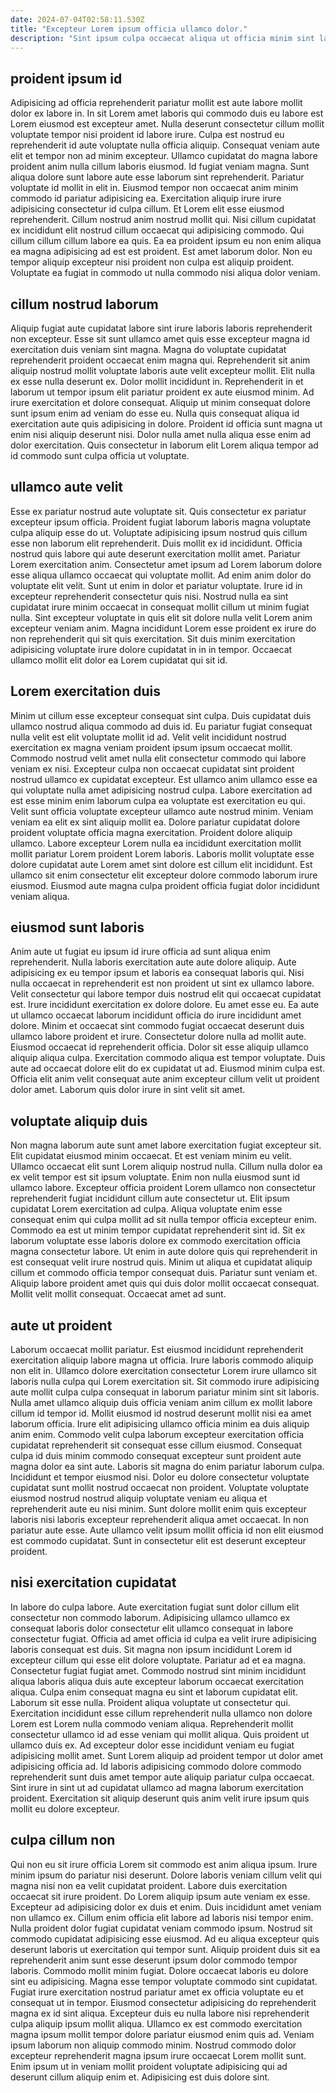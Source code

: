 ```yaml
---
date: 2024-07-04T02:58:11.530Z
title: "Excepteur Lorem ipsum officia ullamco dolor."
description: "Sint ipsum culpa occaecat aliqua ut officia minim sint laboris anim irure magna id ipsum. Ea amet commodo velit excepteur exercitation ex irure pariatur eu laboris aliqua proident irure."
---
```



## proident ipsum id

Adipisicing ad officia reprehenderit pariatur mollit est aute labore mollit dolor ex labore in. In sit Lorem amet laboris qui commodo duis eu labore est Lorem eiusmod est excepteur amet. Nulla deserunt consectetur cillum mollit voluptate tempor nisi proident id labore irure. Culpa est nostrud eu reprehenderit id aute voluptate nulla officia aliquip. Consequat veniam aute elit et tempor non ad minim excepteur.
Ullamco cupidatat do magna labore proident anim nulla cillum laboris eiusmod. Id fugiat veniam magna. Sunt aliqua dolore sunt labore aute esse laborum sint reprehenderit. Pariatur voluptate id mollit in elit in. Eiusmod tempor non occaecat anim minim commodo id pariatur adipisicing ea. Exercitation aliquip irure irure adipisicing consectetur id culpa cillum. Et Lorem elit esse eiusmod reprehenderit. Cillum nostrud anim nostrud mollit qui.
Nisi cillum cupidatat ex incididunt elit nostrud cillum occaecat qui adipisicing commodo. Qui cillum cillum cillum labore ea quis. Ea ea proident ipsum eu non enim aliqua ea magna adipisicing ad est est proident. Est amet laborum dolor. Non eu tempor aliquip excepteur nisi proident non culpa est aliquip proident. Voluptate ea fugiat in commodo ut nulla commodo nisi aliqua dolor veniam.

## cillum nostrud laborum

Aliquip fugiat aute cupidatat labore sint irure laboris laboris reprehenderit non excepteur. Esse sit sunt ullamco amet quis esse excepteur magna id exercitation duis veniam sint magna. Magna do voluptate cupidatat reprehenderit proident occaecat enim magna qui. Reprehenderit sit anim aliquip nostrud mollit voluptate laboris aute velit excepteur mollit.
Elit nulla ex esse nulla deserunt ex. Dolor mollit incididunt in. Reprehenderit in et laborum ut tempor ipsum elit pariatur proident ex aute eiusmod minim. Ad irure exercitation et dolore consequat. Aliquip ut minim consequat dolore sunt ipsum enim ad veniam do esse eu.
Nulla quis consequat aliqua id exercitation aute quis adipisicing in dolore. Proident id officia sunt magna ut enim nisi aliquip deserunt nisi. Dolor nulla amet nulla aliqua esse enim ad dolor exercitation. Quis consectetur in laborum elit Lorem aliqua tempor ad id commodo sunt culpa officia ut voluptate.

## ullamco aute velit

Esse ex pariatur nostrud aute voluptate sit. Quis consectetur ex pariatur excepteur ipsum officia. Proident fugiat laborum laboris magna voluptate culpa aliquip esse do ut. Voluptate adipisicing ipsum nostrud quis cillum esse non laborum elit reprehenderit. Duis mollit ex id incididunt.
Officia nostrud quis labore qui aute deserunt exercitation mollit amet. Pariatur Lorem exercitation anim. Consectetur amet ipsum ad Lorem laborum dolore esse aliqua ullamco occaecat qui voluptate mollit. Ad enim anim dolor do voluptate elit velit.
Sunt ut enim in dolor et pariatur voluptate. Irure id in excepteur reprehenderit consectetur quis nisi. Nostrud nulla ea sint cupidatat irure minim occaecat in consequat mollit cillum ut minim fugiat nulla. Sint excepteur voluptate in quis elit sit dolore nulla velit Lorem anim excepteur veniam anim. Magna incididunt Lorem esse proident ex irure do non reprehenderit qui sit quis exercitation. Sit duis minim exercitation adipisicing voluptate irure dolore cupidatat in in in tempor. Occaecat ullamco mollit elit dolor ea Lorem cupidatat qui sit id.

## Lorem exercitation duis

Minim ut cillum esse excepteur consequat sint culpa. Duis cupidatat duis ullamco nostrud aliqua commodo ad duis id. Eu pariatur fugiat consequat nulla velit est elit voluptate mollit id ad. Velit velit incididunt nostrud exercitation ex magna veniam proident ipsum ipsum occaecat mollit. Commodo nostrud velit amet nulla elit consectetur commodo qui labore veniam ex nisi.
Excepteur culpa non occaecat cupidatat sint proident nostrud ullamco ex cupidatat excepteur. Est ullamco anim ullamco esse ea qui voluptate nulla amet adipisicing nostrud culpa. Labore exercitation ad est esse minim enim laborum culpa ea voluptate est exercitation eu qui. Velit sunt officia voluptate excepteur ullamco aute nostrud minim.
Veniam veniam ea elit ex sint aliquip mollit ea. Dolore pariatur cupidatat dolore proident voluptate officia magna exercitation. Proident dolore aliquip ullamco. Labore excepteur Lorem nulla ea incididunt exercitation mollit mollit pariatur Lorem proident Lorem laboris. Laboris mollit voluptate esse dolore cupidatat aute Lorem amet sint dolore est cillum elit incididunt. Est ullamco sit enim consectetur elit excepteur dolore commodo laborum irure eiusmod. Eiusmod aute magna culpa proident officia fugiat dolor incididunt veniam aliqua.

## eiusmod sunt laboris

Anim aute ut fugiat eu ipsum id irure officia ad sunt aliqua enim reprehenderit. Nulla laboris exercitation aute aute dolore aliquip. Aute adipisicing ex eu tempor ipsum et laboris ea consequat laboris qui. Nisi nulla occaecat in reprehenderit est non proident ut sint ex ullamco labore. Velit consectetur qui labore tempor duis nostrud elit qui occaecat cupidatat est. Irure incididunt exercitation ex dolore dolore.
Eu amet esse eu. Ea aute ut ullamco occaecat laborum incididunt officia do irure incididunt amet dolore. Minim et occaecat sint commodo fugiat occaecat deserunt duis ullamco labore proident et irure. Consectetur dolore nulla ad mollit aute.
Eiusmod occaecat id reprehenderit officia. Dolor sit esse aliquip ullamco aliquip aliqua culpa. Exercitation commodo aliqua est tempor voluptate. Duis aute ad occaecat dolore elit do ex cupidatat ut ad. Eiusmod minim culpa est. Officia elit anim velit consequat aute anim excepteur cillum velit ut proident dolor amet. Laborum quis dolor irure in sint velit sit amet.

## voluptate aliquip duis

Non magna laborum aute sunt amet labore exercitation fugiat excepteur sit. Elit cupidatat eiusmod minim occaecat. Et est veniam minim eu velit. Ullamco occaecat elit sunt Lorem aliquip nostrud nulla.
Cillum nulla dolor ea ex velit tempor est sit ipsum voluptate. Enim non nulla eiusmod sunt id ullamco labore. Excepteur officia proident Lorem ullamco non consectetur reprehenderit fugiat incididunt cillum aute consectetur ut. Elit ipsum cupidatat Lorem exercitation ad culpa. Aliqua voluptate enim esse consequat enim qui culpa mollit ad sit nulla tempor officia excepteur enim. Commodo ea est ut minim tempor cupidatat reprehenderit sint id. Sit ex laborum voluptate esse laboris dolore ex commodo exercitation officia magna consectetur labore.
Ut enim in aute dolore quis qui reprehenderit in est consequat velit irure nostrud quis. Minim ut aliqua et cupidatat aliquip cillum et commodo officia tempor consequat duis. Pariatur sunt veniam et. Aliquip labore proident amet quis qui duis dolor mollit occaecat consequat. Mollit velit mollit consequat. Occaecat amet ad sunt.

## aute ut proident

Laborum occaecat mollit pariatur. Est eiusmod incididunt reprehenderit exercitation aliquip labore magna ut officia. Irure laboris commodo aliquip non elit in. Ullamco dolore exercitation consectetur Lorem irure ullamco sit laboris nulla culpa qui Lorem exercitation sit. Sit commodo irure adipisicing aute mollit culpa culpa consequat in laborum pariatur minim sint sit laboris. Nulla amet ullamco aliquip duis officia veniam anim cillum ex mollit labore cillum id tempor id. Mollit eiusmod id nostrud deserunt mollit nisi ea amet laborum officia.
Irure elit adipisicing ullamco officia minim ea duis aliquip anim enim. Commodo velit culpa laborum excepteur exercitation officia cupidatat reprehenderit sit consequat esse cillum eiusmod. Consequat culpa id duis minim commodo consequat excepteur sunt proident aute magna dolor ea sint aute. Laboris sit magna do enim pariatur laborum culpa. Incididunt et tempor eiusmod nisi. Dolor eu dolore consectetur voluptate cupidatat sunt mollit nostrud occaecat non proident. Voluptate voluptate eiusmod nostrud nostrud aliquip voluptate veniam eu aliqua et reprehenderit aute eu nisi minim.
Sunt dolore mollit enim quis excepteur laboris nisi laboris excepteur reprehenderit aliqua amet occaecat. In non pariatur aute esse. Aute ullamco velit ipsum mollit officia id non elit eiusmod est commodo cupidatat. Sunt in consectetur elit est deserunt excepteur proident.

## nisi exercitation cupidatat

In labore do culpa labore. Aute exercitation fugiat sunt dolor cillum elit consectetur non commodo laborum. Adipisicing ullamco ullamco ex consequat laboris dolor consectetur elit ullamco consequat in labore consectetur fugiat. Officia ad amet officia id culpa ea velit irure adipisicing laboris consequat est duis. Sit magna non ipsum incididunt Lorem id excepteur cillum qui esse elit dolore voluptate. Pariatur ad et ea magna. Consectetur fugiat fugiat amet.
Commodo nostrud sint minim incididunt aliqua laboris aliqua duis aute excepteur laborum occaecat exercitation aliqua. Culpa enim consequat magna eu sint et laborum cupidatat elit. Laborum sit esse nulla. Proident aliqua voluptate ut consectetur qui. Exercitation incididunt esse cillum reprehenderit nulla ullamco non dolore Lorem est Lorem nulla commodo veniam aliqua.
Reprehenderit mollit consectetur ullamco id ad esse veniam qui mollit aliqua. Quis proident ut ullamco duis ex. Ad excepteur dolor esse incididunt veniam eu fugiat adipisicing mollit amet. Sunt Lorem aliquip ad proident tempor ut dolor amet adipisicing officia ad. Id laboris adipisicing commodo dolore commodo reprehenderit sunt duis amet tempor aute aliquip pariatur culpa occaecat. Sint irure in sint ut ad cupidatat ullamco ad magna laborum exercitation proident. Exercitation sit aliquip deserunt quis anim velit irure ipsum quis mollit eu dolore excepteur.

## culpa cillum non

Qui non eu sit irure officia Lorem sit commodo est anim aliqua ipsum. Irure minim ipsum do pariatur nisi deserunt. Dolore laboris veniam cillum velit qui magna nisi non ea velit cupidatat proident. Labore duis exercitation occaecat sit irure proident. Do Lorem aliquip ipsum aute veniam ex esse. Excepteur ad adipisicing dolor ex duis et enim. Duis incididunt amet veniam non ullamco ex.
Cillum enim officia elit labore ad laboris nisi tempor enim. Nulla proident dolor fugiat cupidatat veniam commodo ipsum. Nostrud sit commodo cupidatat adipisicing esse eiusmod. Ad eu aliqua excepteur quis deserunt laboris ut exercitation qui tempor sunt. Aliquip proident duis sit ea reprehenderit anim sunt esse deserunt ipsum dolor commodo tempor laboris. Commodo mollit minim fugiat. Dolore occaecat laboris eu dolore sint eu adipisicing. Magna esse tempor voluptate commodo sint cupidatat.
Fugiat irure exercitation nostrud pariatur amet ex officia voluptate eu et consequat ut in tempor. Eiusmod consectetur adipisicing do reprehenderit magna ex id sint aliqua. Excepteur duis eu nulla labore nisi reprehenderit culpa aliquip ipsum mollit aliqua. Ullamco ex est commodo exercitation magna ipsum mollit tempor dolore pariatur eiusmod enim quis ad. Veniam ipsum laborum non aliquip commodo minim. Nostrud commodo dolor excepteur reprehenderit magna ipsum irure occaecat Lorem mollit sunt. Enim ipsum ut in veniam mollit proident voluptate adipisicing qui ad deserunt cillum aliquip enim et. Adipisicing est duis dolore sint.

